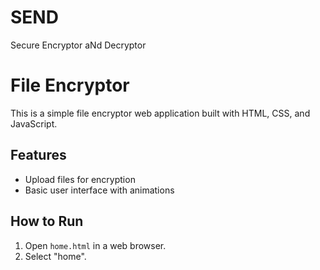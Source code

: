 # SEND
Secure Encryptor aNd Decryptor
# File Encryptor
This is a simple file encryptor web application built with HTML, CSS, and JavaScript.
## Features
- Upload files for encryption
- Basic user interface with animations
## How to Run
1. Open `home.html` in a web browser.
2. Select "home".
